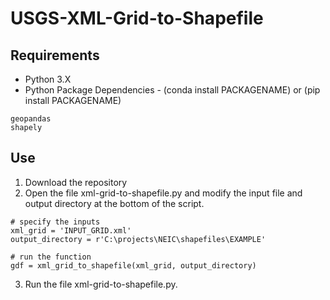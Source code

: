 # USGS-XML-Grid-to-Shapefile

## Requirements

* Python 3.X
* Python Package Dependencies - (conda install PACKAGENAME) or (pip install PACKAGENAME)

```
geopandas
shapely
```

## Use

1) Download the repository
2) Open the file xml-grid-to-shapefile.py and modify the input file and output directory at the bottom of the script.

```
# specify the inputs
xml_grid = 'INPUT_GRID.xml'
output_directory = r'C:\projects\NEIC\shapefiles\EXAMPLE'

# run the function
gdf = xml_grid_to_shapefile(xml_grid, output_directory)
```

3) Run the file xml-grid-to-shapefile.py.
